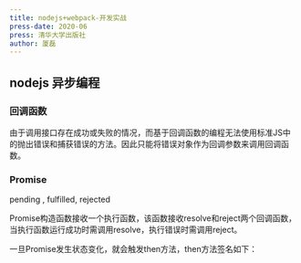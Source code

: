 ```yaml
---
title: nodejs+webpack-开发实战
press-date: 2020-06
press: 清华大学出版社
author: 厦磊
---
```



## nodejs 异步编程

### 回调函数

由于调用接口存在成功或失败的情况，而基于回调函数的编程无法使用标准JS中的抛出错误和捕获错误的方法。因此只能将错误对象作为回调参数来调用回调函数。



### Promise

pending , fulfilled, rejected 

Promise构造函数接收一个执行函数，该函数接收resolve和reject两个回调函数，当执行函数运行成功时需调用resolve，执行错误时需调用reject。

一旦Promise发生状态变化，就会触发then方法，then方法签名如下：



 

